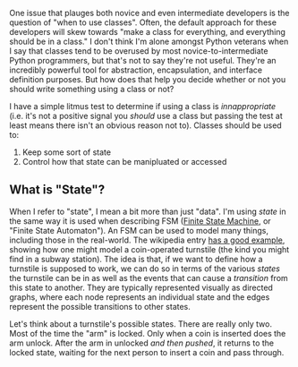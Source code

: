 One issue that plauges both novice and even intermediate developers is the question of "when to use classes". Often, the default approach for these developers will skew towards "make a class for everything, and everything should be in a class." I don't think I'm alone amongst Python veterans when I say that classes tend to be overused by most novice-to-intermediate Python programmers, but that's not to say they're not useful. They're an incredibly powerful tool for abstraction, encapsulation, and interface definition purposes. But how does that help you decide whether or not you should write something using a class or not?

I have a simple litmus test to determine if using a class is *innappropriate* (i.e. it's not a positive signal you *should* use a class but passing the test at least means there isn't an obvious reason not to). Classes should be used to:

1. Keep some sort of state
1. Control how that state can be manipluated or accessed

## What is "State"?

When I refer to "state", I mean a bit more than just "data". I'm using *state* in the same way it is used when describing FSM ([Finite State Machine](https://en.wikipedia.org/wiki/Finite-state_machine), or "Finite State Automaton"). An FSM can be used to model many things, including those in the real-world. The wikipedia entry [has a good example](https://en.wikipedia.org/wiki/Finite-state_machine#Example:_coin-operated_turnstile), showing how one might model a coin-operated turnstile (the kind you might find in a subway station). The idea is that, if we want to define how a turnstile is supposed to work, we can do so in terms of the various *states* the turnstile can be in as well as the events that can cause a *transition* from this state to another. They are typically represented visually as directed graphs, where each node represents an individual state and the edges represent the possible transitions to other states.

Let's think about a turnstile's possible states. There are really only two. Most of the time the "arm" is locked. Only when a coin is inserted does the arm unlock. After the arm in unlocked *and then pushed*, it returns to the locked state, waiting for the next person to insert a coin and pass through.
